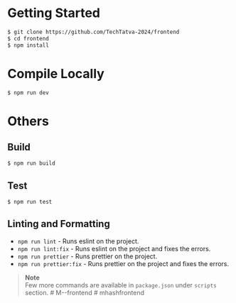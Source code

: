 # Getting Started

```bash
$ git clone https://github.com/TechTatva-2024/frontend
$ cd frontend
$ npm install
```


# Compile Locally

```bash
$ npm run dev
```


# Others

## Build

```bash
$ npm run build
```

## Test

```bash
$ npm run test
```

## Linting and Formatting

- `npm run lint` - Runs eslint on the project.
- `npm run lint:fix` - Runs eslint on the project and fixes the errors.
- `npm run prettier` - Runs prettier on the project.
- `npm run prettier:fix` - Runs prettier on the project and fixes the errors.


> **Note**  
> Few more commands are available in `package.json` under `scripts` section.
#   M - - f r o n t e n d  
 # mhashfrontend
